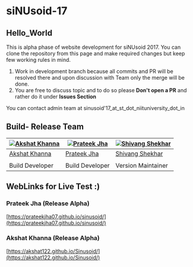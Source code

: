 # siNUsoid-17

## Hello_World




This is alpha phase of website development for siNUsoid 2017. You can clone the repository from this page and make required changes but keep few working rules in mind.

1. Work in development branch because all commits and PR will be resolved there and upon discussion with Team only the merge will be done.
2. You are free to discuss topic and to do so please **Don't open a PR** and rather do it under **Issues Section**

You can contact admin team at sinusoid'17_at_st_dot_niituniversity_dot_in


## Build- Release Team

[![Akshat Khanna](https://avatars1.githubusercontent.com/u/13203312?v=3&s=400)](https://github.com/Akshat122) | [![Prateek Jha](https://avatars2.githubusercontent.com/u/20523596?v=3&s=400)](https://github.com/PrateekJha07) | [![Shivang Shekhar](https://avatars2.githubusercontent.com/u/14253823?v=3&s=400)](https://github.com/GeekyShiva)
---|---|---
[Akshat Khanna](https://github.com/Akshat122) | [Prateek Jha](https://github.com/PrateekJha07) | [Shivang Shekhar](https://github.com/GeekyShiva)
   |   |   
Build Developer | Build Developer | Version Maintainer



## WebLinks for Live Test :)

### Prateek Jha (Release Alpha)
[https://prateekjha07.github.io/sinusoid/](https://prateekjha07.github.io/sinusoid/)

### Akshat Khanna (Release Alpha)
[https://akshat122.github.io/Sinusoid/](https://akshat122.github.io/Sinusoid/)
